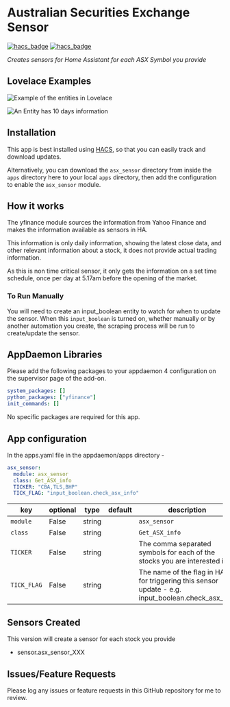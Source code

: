 # Australian Securities Exchange Sensor

[![hacs_badge](https://img.shields.io/badge/HACS-Default-orange.svg?style=for-the-badge)](https://github.com/custom-components/hacs)
[![hacs_badge](https://img.shields.io/badge/HACS-Custom-orange.svg?style=for-the-badge)](https://github.com/custom-components/hacs)

_Creates sensors for Home Assistant for each ASX Symbol you provide_

## Lovelace Examples

![Example of the entities in Lovelace](https://github.com/simonhq/asx_sensor/blob/master/asx_sensor_entities.PNG)

![An Entity has 10 days information](https://github.com/simonhq/asx_sensor/blob/master/asx_sensor_entity.PNG)

## Installation

This app is best installed using [HACS](https://github.com/custom-components/hacs), so that you can easily track and download updates.

Alternatively, you can download the `asx_sensor` directory from inside the `apps` directory here to your local `apps` directory, then add the configuration to enable the `asx_sensor` module.

## How it works

The yfinance module sources the information from Yahoo Finance and makes the information available as sensors in HA.

This information is only daily information, showing the latest close data, and other relevant information about a stock, it does not provide actual trading information.

As this is non time critical sensor, it only gets the information on a set time schedule, once per day at 5.17am before the opening of the market.

### To Run Manually

You will need to create an input_boolean entity to watch for when to update the sensor. When this `input_boolean` is turned on, whether manually or by another automation you create, the scraping process will be run to create/update the sensor.

## AppDaemon Libraries

Please add the following packages to your appdaemon 4 configuration on the supervisor page of the add-on.

```yaml
system_packages: []
python_packages: ["yfinance"]
init_commands: []
```

No specific packages are required for this app.

## App configuration

In the apps.yaml file in the appdaemon/apps directory -

```yaml
asx_sensor:
  module: asx_sensor
  class: Get_ASX_info
  TICKER: "CBA,TLS,BHP"
  TICK_FLAG: "input_boolean.check_asx_info"
```

| key         | optional | type   | default | description                                                                                      |
| ----------- | -------- | ------ | ------- | ------------------------------------------------------------------------------------------------ |
| `module`    | False    | string |         | `asx_sensor`                                                                                     |
| `class`     | False    | string |         | `Get_ASX_info`                                                                                   |
| `TICKER`    | False    | string |         | The comma separated symbols for each of the stocks you are interested in                         |
| `TICK_FLAG` | False    | string |         | The name of the flag in HA for triggering this sensor update - e.g. input_boolean.check_asx_info |

## Sensors Created

This version will create a sensor for each stock you provide

- sensor.asx_sensor_XXX

## Issues/Feature Requests

Please log any issues or feature requests in this GitHub repository for me to review.

